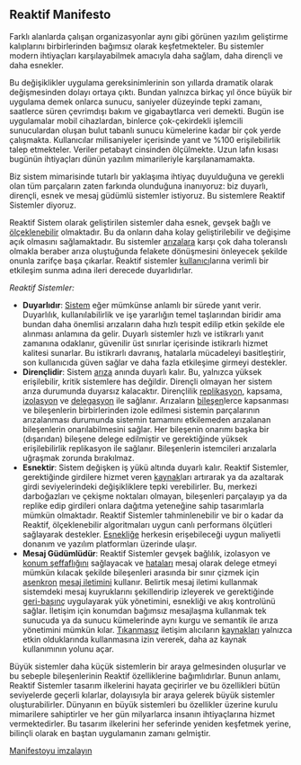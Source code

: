 Reaktif Manifesto
-----------------

Farklı alanlarda çalışan organizasyonlar aynı gibi görünen yazılım geliştirme kalıplarını birbirlerinden bağımsız olarak keşfetmekteler. Bu sistemler modern ihtiyaçları karşılayabilmek amacıyla daha sağlam, daha dirençli ve daha esnekler.

Bu değişiklikler uygulama gereksinimlerinin son yıllarda dramatik olarak değişmesinden dolayı ortaya çıktı. Bundan yalnızca birkaç yıl önce büyük bir uygulama demek onlarca sunucu, saniyeler düzeyinde tepki zamanı, saatlerce süren çevrimdışı bakım ve gigabaytlarca veri demekti. Bugün ise uygulamalar mobil cihazlardan, binlerce çok-çekirdekli işlemcili sunuculardan oluşan bulut tabanlı sunucu kümelerine kadar bir çok yerde çalışmakta. Kullanıcılar milisaniyeler içerisinde yanıt ve %100 erişilebilirlik talep etmekteler. Veriler petabayt cinsinden ölçülmekte. Uzun lafın kısası bugünün ihtiyaçları dünün yazılım mimarileriyle karşılanamamakta.

Biz sistem mimarisinde tutarlı bir yaklaşıma ihtiyaç duyulduğuna ve gerekli olan tüm parçaların zaten farkında olunduğuna inanıyoruz: biz duyarlı, dirençli, esnek ve mesaj güdümlü sistemler istiyoruz. Bu sistemlere Reaktif Sistemler diyoruz.

Reaktif Sistem olarak geliştirilen sistemler daha esnek, gevşek bağlı ve [ölçeklenebilir](/glossary#Scalability) olmaktadır. Bu da onların daha kolay geliştirilebilir ve değişime açık olmasını sağlamaktadır. Bu sistemler [arızalara](/glossary#Failure) karşı çok daha toleranslı olmakla beraber arıza oluştuğunda felakete dönüşmesini önleyecek şekilde onunla zarifçe başa çıkarlar. Reaktif sistemler [kullanıcı](/glossary#User)larına verimli bir etkileşim sunma adına ileri derecede duyarlıdırlar.

*Reaktif Sistemler:*

* <a name="Responsive"></a>**Duyarlıdır**: [Sistem](/glossary#System) eğer mümkünse anlamlı bir sürede yanıt verir. Duyarlılık, kullanılabilirlik ve işe yararlığın temel taşlarından biridir ama bundan daha önemlisi arızaların daha hızlı tespit edilip etkin şekilde ele alınması anlamına da gelir. Duyarlı sistemler hızlı ve istikrarlı yanıt zamanına odaklanır, güvenilir üst sınırlar içerisinde istikrarlı hizmet kalitesi sunarlar. Bu istikrarlı davranış, hatalarla mücadeleyi basitleştirir, son kullanıcıda güven sağlar ve daha fazla etkileşime girmeyi destekler.
* <a name="Resilient"></a>**Dirençlidir**: Sistem [arıza](/glossary#Failure) anında duyarlı kalır. Bu, yalnızca yüksek erişilebilir, kritik sistemlere has değildir. Dirençli olmayan her sistem arıza durumunda duyarsız kalacaktır. Dirençlilik [replikasyon](/glossary#Replication), kapsama, [izolasyon](/glossary#Isolation) ve [delegasyon](/glossary#Delegation) ile sağlanır. Arızaların [bileşen](/glossary#Component)lerce kapsanması ve bileşenlerin birbirlerinden izole edilmesi sistemin parçalarının arızalanması durumunda sistemin tamamını etkilemeden arızalanan bileşenlerin onarılabilmesini sağlar. Her bileşenin onarımı başka bir (dışarıdan) bileşene delege edilmiştir ve gerektiğinde yüksek erişilebilirlik replikasyon ile sağlanır. Bileşenlerin istemcileri arızalarla uğraşmak zorunda bırakılmaz.
* <a name="Elastic"></a>**Esnektir**: Sistem değişken iş yükü altında duyarlı kalır. Reaktif Sistemler, gerektiğinde girdilere hizmet veren [kaynak](/glossary#Resource)ları artırarak ya da azaltarak girdi seviyelerindeki değişikliklere tepki verebilirler. Bu, merkezi darboğazları ve çekişme noktaları olmayan, bileşenleri parçalayıp ya da replike edip girdileri onlara dağıtma yeteneğine sahip tasarımlarla mümkün olmaktadır. Reaktif Sistemler tahminlenebilir ve bir o kadar da Reaktif, ölçeklenebilir algoritmaları uygun canlı performans ölçütleri sağlayarak destekler. [Esnekliğe](/glossary#Elasticity) herkesin erişebileceği uygun maliyetli donanım ve yazılım platformları üzerinde ulaşır.
* <a name="Message-Driven"></a>**Mesaj Güdümlüdür**: Reaktif Sistemler gevşek bağlılık, izolasyon ve [konum şeffaflığını](/glossary#Location-Transparency) sağlayacak ve [hataları](/glossary#Failure) mesaj olarak delege etmeyi mümkün kılacak şekilde bileşenleri arasında bir sınır çizmek için [asenkron](/glossary#Asynchronous) [mesaj iletimini](/glossary#Message-Driven) kullanır. Belirtik mesaj iletimi kullanmak sistemdeki mesaj kuyruklarını şekillendirip izleyerek ve gerektiğinde [geri-basınç](/glossary#Back-Pressure) uygulayarak yük yönetimini, esnekliği ve akış kontrolünü sağlar. İletişim için konumdan bağımsız mesajlaşma kullanmak tek sunucuda ya da sunucu kümelerinde aynı kurgu ve semantik ile arıza yönetimini mümkün kılar. [Tıkanmasız](/glossary#Non-Blocking) iletişim alıcıların [kaynakları](/glossary#Resource) yalnızca etkin olduklarında kullanmasına izin vererek, daha az kaynak kullanımının yolunu açar.

Büyük sistemler daha küçük sistemlerin bir araya gelmesinden oluşurlar ve bu sebeple bileşenlerinin Reaktif özelliklerine bağımlıdırlar. Bunun anlamı, Reaktif Sistemler tasarım ilkelerini hayata geçirirler ve bu özellikleri bütün seviyelerde geçerli kılarlar, dolayısıyla bir araya gelerek büyük sistemler oluşturabilirler. Dünyanın en büyük sistemleri bu özellikler üzerine kurulu mimarilere sahiptirler ve her gün milyarlarca insanın ihtiyaçlarına hizmet vermektedirler. Bu tasarım ilkelerini her seferinde yeniden keşfetmek yerine, bilinçli olarak en baştan uygulamanın zamanı gelmiştir.

[Manifestoyu imzalayın](http://www.reactivemanifesto.org/#sign-button)

